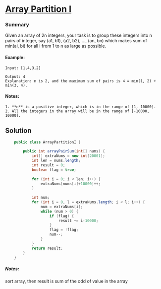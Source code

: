 # [Array Partition I](https://leetcode.com/problems/array-partition-i/)
### Summary 
Given an array of 2n integers, your task is to group these integers into n pairs of integer, say (a1, b1), (a2, b2), ..., 
(an, bn) which makes sum of min(ai, bi) for all i from 1 to n as large as possible.
#### Example:
    Input: [1,4,3,2]    
    
    Output: 4
    Explanation: n is 2, and the maximum sum of pairs is 4 = min(1, 2) + min(3, 4). 

#### Notes: 
    1. **n** is a positive integer, which is in the range of [1, 10000].
    2. All the integers in the array will be in the range of [-10000, 10000].


## Solution
```java
    public class ArrayPartitionI {
    
        public int arrayPairSum(int[] nums) {
            int[] extraNums = new int[20001];
            int len = nums.length;
            int result = 0;
            boolean flag = true;
    
            for (int i = 0; i < len; i++) {
                extraNums[nums[i]+10000]++;
            }
    
            int num;
            for (int i = 0, l = extraNums.length; i < l; i++) {
                num = extraNums[i];
                while (num > 0) {
                    if (flag) {
                        result += i-10000;
                    }
                    flag = !flag;
                    num--;
                }
            }
            return result;
        }
    }
```
##### Notes: 
  sort array, then result is sum of the odd of value in the array



